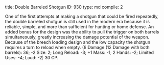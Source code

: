 title:          Double Barreled Shotgun
ID:             930
type:           md
compile:        2



One of the first attempts at making a shotgun that could be fired repeatedly, the double barreled shotgun is still used in the modern era because it is reliable, simple, and more than sufficient for hunting or home defense. An added bonus for the design was the ability to pull the trigger on both barrels simultaneously, greatly increasing the damage potential of the weapon. Because of the breech loading design and the low capacity the shotgun requires a turn to reload when empty. (8 Damage (12 Damage with both barrels): 36; -2 Size: 2; Long Reload: -3; +1 Mass: -1; 2 Hands: -2; Limited Uses: -4; Loud: -2) 30 CP.